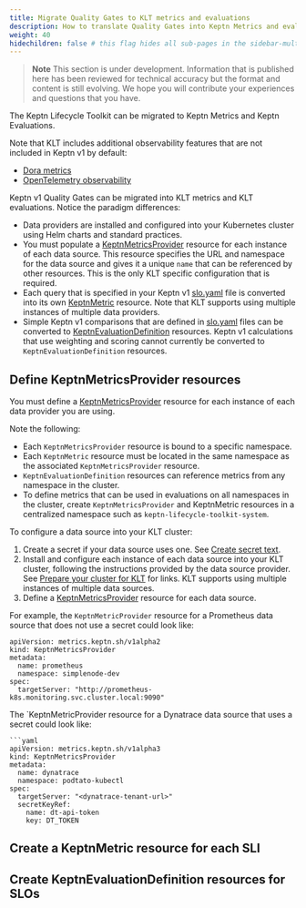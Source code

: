 ```yaml
---
title: Migrate Quality Gates to KLT metrics and evaluations
description: How to translate Quality Gates into Keptn Metrics and evaluations
weight: 40
hidechildren: false # this flag hides all sub-pages in the sidebar-multicard.html
---
```


> **Note**
This section is under development.
Information that is published here has been reviewed for technical accuracy
but the format and content is still evolving.
We hope you will contribute your experiences
and questions that you have.

The Keptn Lifecycle Toolkit can be migrated to
Keptn Metrics and Keptn Evaluations.

Note that KLT includes additional observability features
that are not included in Keptn v1 by default:

* [Dora metrics](../../implementing/dora)
* [OpenTelemetry observability](../../implementing/otel)

Keptn v1 Quality Gates can be migrated into KLT metrics
and KLT evaluations.
Notice the paradigm differences:

* Data providers are installed and configured into your Kubernetes cluster
  using Helm charts and standard practices.
* You must populate a
  [KeptnMetricsProvider](../../yaml-crd-ref/metricsprovider.md) resource
  for each instance of each data source.
  This resource specifies the URL and namespace for the data source
  and gives it a unique `name` that can be referenced by other resources.
  This is the only KLT specific configuration that is required.
* Each query that is specified in your Keptn v1
  [slo.yaml](https://keptn.sh/docs/1.0.x/reference/files/sli/) file
  is converted into its own
  [KeptnMetric](../../yaml-crd-ref/metric) resource.
  Note that KLT supports using multiple instances of multiple data providers.
* Simple Keptn v1 comparisons that are defined in
  [slo.yaml](https://keptn.sh/docs/1.0.x/reference/files/slo/)
  files can be converted to
  [KeptnEvaluationDefinition](../../yaml-crd-ref/evaluationdefinition)
  resources.
  Keptn v1 calculations that use weighting and scoring
  cannot currently be converted to `KeptnEvaluationDefinition` resources.

## Define KeptnMetricsProvider resources

You must define a
[KeptnMetricsProvider](../../yaml-crd-ref/metricsprovider.md) resource
for each instance of each data provider you are using.

Note the following:

* Each `KeptnMetricsProvider` resource is bound to a specific namespace.
* Each `KeptnMetric` resource must be located in the same namespace
  as the associated `KeptnMetricsProvider` resource.
* `KeptnEvaluationDefinition` resources can reference metrics
  from any namespace in the cluster.
* To define metrics that can be used in evaluations
  on all namespaces in the cluster,
  create `KeptnMetricsProvider` and KeptnMetric resources
  in a centralized namespace
  such as `keptn-lifecycle-toolkit-system`.

To configure a data source into your KLT cluster:

1. Create a secret if your data source uses one.  See
   [Create secret text](../../implementing/tasks/#create-secret-text).
1. Install and configure each instance of each data source
   into your KLT cluster,
   following the instructions provided by the data source provider.
   See
   [Prepare your cluster for KLT](../../install/k8s/#prepare-your-cluster-for-klt)
for links.
   KLT supports using multiple instances of multiple data sources.
1. Define a
   [KeptnMetricsProvider](../../yaml-crd-ref/metricsprovider.md)
   resource for each data source.

For example, the `KeptnMetricProvider` resource
for a Prometheus data source that does not use a secret
could look like:

```
apiVersion: metrics.keptn.sh/v1alpha2
kind: KeptnMetricsProvider
metadata:
  name: prometheus
  namespace: simplenode-dev
spec:
  targetServer: "http://prometheus-k8s.monitoring.svc.cluster.local:9090"
```

The `KeptnMetricProvider resource for a Dynatrace data source
that uses a secret could look like:

```
```yaml
apiVersion: metrics.keptn.sh/v1alpha3
kind: KeptnMetricsProvider
metadata:
  name: dynatrace
  namespace: podtato-kubectl
spec:
  targetServer: "<dynatrace-tenant-url>"
  secretKeyRef:
    name: dt-api-token
    key: DT_TOKEN
```

## Create a KeptnMetric resource for each SLI

## Create KeptnEvaluationDefinition resources for SLOs
